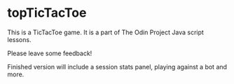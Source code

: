 # topTicTacToe

This is a TicTacToe game. It is a part of The Odin Project Java script lessons. 

Please leave some feedback! 

Finished version will include a session stats panel, playing against a bot and more.
